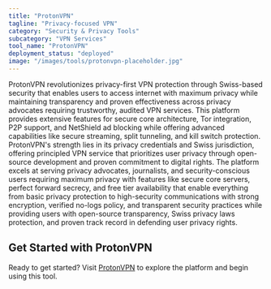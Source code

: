 ```yaml
---
title: "ProtonVPN"
tagline: "Privacy-focused VPN"
category: "Security & Privacy Tools"
subcategory: "VPN Services"
tool_name: "ProtonVPN"
deployment_status: "deployed"
image: "/images/tools/protonvpn-placeholder.jpg"
---
```

ProtonVPN revolutionizes privacy-first VPN protection through Swiss-based security that enables users to access internet with maximum privacy while maintaining transparency and proven effectiveness across privacy advocates requiring trustworthy, audited VPN services. This platform provides extensive features for secure core architecture, Tor integration, P2P support, and NetShield ad blocking while offering advanced capabilities like secure streaming, split tunneling, and kill switch protection. ProtonVPN's strength lies in its privacy credentials and Swiss jurisdiction, offering principled VPN service that prioritizes user privacy through open-source development and proven commitment to digital rights. The platform excels at serving privacy advocates, journalists, and security-conscious users requiring maximum privacy with features like secure core servers, perfect forward secrecy, and free tier availability that enable everything from basic privacy protection to high-security communications with strong encryption, verified no-logs policy, and transparent security practices while providing users with open-source transparency, Swiss privacy laws protection, and proven track record in defending user privacy rights.
## Get Started with ProtonVPN

Ready to get started? Visit [ProtonVPN](https://protonvpn.com) to explore the platform and begin using this tool.
